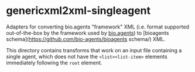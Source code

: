 # genericxml2xml-singleagent
Adapters for converting bio.agents "framework" XML (i.e. format supported out-of-the-box by the framework used by [bio.agents](https://bio.agents)) to [bioagents schema](https://github.com/bio-agents/bioagents schema/) XML.

This directory contains transforms that work on an input file containing a single agent, which does not have the ```<list><list-item>``` elements immediately following the ```root``` element.